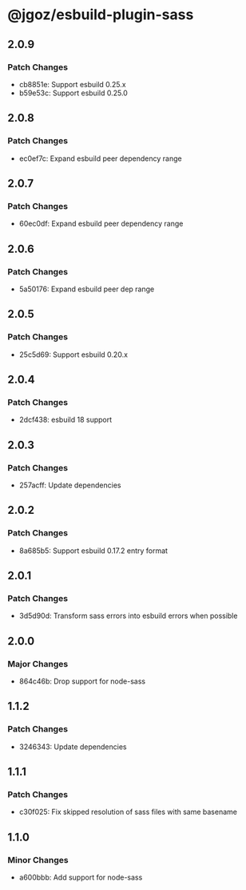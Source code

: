 # @jgoz/esbuild-plugin-sass

## 2.0.9

### Patch Changes

- cb8851e: Support esbuild 0.25.x
- b59e53c: Support esbuild 0.25.0

## 2.0.8

### Patch Changes

- ec0ef7c: Expand esbuild peer dependency range

## 2.0.7

### Patch Changes

- 60ec0df: Expand esbuild peer dependency range

## 2.0.6

### Patch Changes

- 5a50176: Expand esbuild peer dep range

## 2.0.5

### Patch Changes

- 25c5d69: Support esbuild 0.20.x

## 2.0.4

### Patch Changes

- 2dcf438: esbuild 18 support

## 2.0.3

### Patch Changes

- 257acff: Update dependencies

## 2.0.2

### Patch Changes

- 8a685b5: Support esbuild 0.17.2 entry format

## 2.0.1

### Patch Changes

- 3d5d90d: Transform sass errors into esbuild errors when possible

## 2.0.0

### Major Changes

- 864c46b: Drop support for node-sass

## 1.1.2

### Patch Changes

- 3246343: Update dependencies

## 1.1.1

### Patch Changes

- c30f025: Fix skipped resolution of sass files with same basename

## 1.1.0

### Minor Changes

- a600bbb: Add support for node-sass
